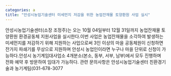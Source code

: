 ```yaml
---
categories: a
title: "안성시농업기술센터 미세먼지 저감을 위한 농업잔재물 토양환원 사업 실시"
---
```

안성시농업기술센터(소장 조정주)는 오는 10월 04일부터 12월 31일까지 농업잔재물 토양환원 환경공동체 지원사업을 실시한다.이번 사업은 농업잔재물을 소각하여 발생하는 미세먼지를 저감하기 위해 지원하는 사업으로써 3인 이상의 마을 공동체원이 신청하면 잔가지 파쇄기를 무상으로 지원하며 안성시 농업인이라면 누구나 마을 단위로 신청이 가능하다.안성시 농기계임대사업소 4개분소(본소, 동부, 서부, 남부)에서 모두 진행하며 전화 예약 후 방문하여 임대가 가능하다. 관련 문의사항은 안성시농업기술센터 친환경기술과 농기계팀(031-678-3077